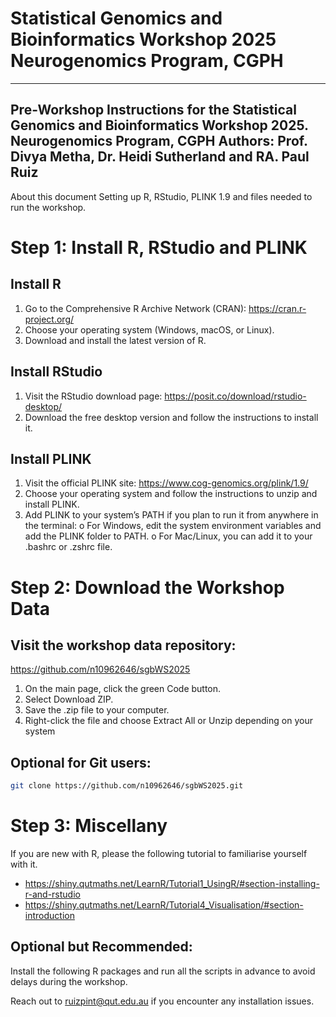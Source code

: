 # Statistical Genomics and Bioinformatics Workshop 2025 Neurogenomics Program, CGPH
--------------
Pre-Workshop Instructions for the Statistical Genomics and Bioinformatics 
Workshop 2025. Neurogenomics Program, CGPH
Authors: Prof. Divya Metha, Dr. Heidi Sutherland and RA. Paul Ruiz
--------------
About this document
Setting up R, RStudio, PLINK 1.9 and files needed to run the workshop.
# Step 1: Install R, RStudio and PLINK
## Install R
1.	Go to the Comprehensive R Archive Network (CRAN):
https://cran.r-project.org/
2.	Choose your operating system (Windows, macOS, or Linux).
3.	Download and install the latest version of R.
## Install RStudio
1.	Visit the RStudio download page:
https://posit.co/download/rstudio-desktop/
2.	Download the free desktop version and follow the instructions to install it.
## Install PLINK
1.	Visit the official PLINK site:
https://www.cog-genomics.org/plink/1.9/
2.	Choose your operating system and follow the instructions to unzip and install PLINK.
3.	Add PLINK to your system’s PATH if you plan to run it from anywhere in the terminal:
o	For Windows, edit the system environment variables and add the PLINK folder to PATH.
o	For Mac/Linux, you can add it to your .bashrc or .zshrc file.
# Step 2: Download the Workshop Data
## Visit the workshop data repository:
https://github.com/n10962646/sgbWS2025
1.	On the main page, click the green Code button.
2.	Select Download ZIP.
3.	Save the .zip file to your computer.
4.	Right-click the file and choose Extract All or Unzip depending on your system
## Optional for Git users: 
```bash
git clone https://github.com/n10962646/sgbWS2025.git
```
# Step 3: Miscellany
If you are new with R, please the following tutorial to familiarise yourself with it. 
- https://shiny.qutmaths.net/LearnR/Tutorial1_UsingR/#section-installing-r-and-rstudio
- https://shiny.qutmaths.net/LearnR/Tutorial4_Visualisation/#section-introduction
## Optional but Recommended:
Install the following R packages and run all the scripts in advance to avoid delays during the workshop.

Reach out to ruizpint@qut.edu.au if you encounter any installation issues.



